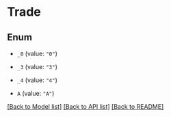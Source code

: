 # Trade

## Enum


* `_0` (value: `"0"`)

* `_3` (value: `"3"`)

* `_4` (value: `"4"`)

* `A` (value: `"A"`)


[[Back to Model list]](../README.md#documentation-for-models) [[Back to API list]](../README.md#documentation-for-api-endpoints) [[Back to README]](../README.md)


